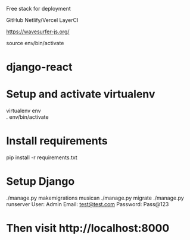 Free stack for deployment

GitHub
Netlify/Vercel
LayerCI

https://wavesurfer-js.org/

source env/bin/activate

# django-react

# Setup and activate virtualenv

virtualenv env <br/>
. env/bin/activate

# Install requirements

pip install -r requirements.txt

# Setup Django

./manage.py makemigrations musican
./manage.py migrate
./manage.py runserver
User: Admin
Email: test@test.com
Password: Pass@123

# Then visit http://localhost:8000
